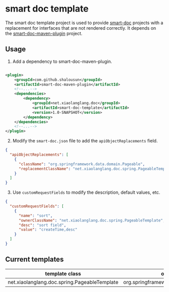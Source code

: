 # smart doc template

The smart doc template project is used to provide [smart-doc](https://github.com/smart-doc-group/smart-doc) projects with a replacement for interfaces that are not rendered correctly. It depends on the [smart-doc-maven-plugin](https://github.com/smart-doc-group/smart-doc-maven-plugin) project.

## Usage

1. Add a dependency to smart-doc-maven-plugin.

```xml

<plugin>
    <groupId>com.github.shalousun</groupId>
    <artifactId>smart-doc-maven-plugin</artifactId>
    <!--...-->
    <dependencies>
        <dependency>
            <groupId>net.xiaolanglang.doc</groupId>
            <artifactId>smart-doc-template</artifactId>
            <version>1.0-SNAPSHOT</version>
        </dependency>
    </dependencies>
    <!--...-->
</plugin>
```

2. Modify the `smart-doc.json` file to add the `apiObjectReplacements` field.

```json
{
  "apiObjectReplacements": [
    {
      "className": "org.springframework.data.domain.Pageable",
      "replacementClassName": "net.xiaolanglang.doc.spring.PageableTemplate"
    }
  ]
}
```

3. Use `customRequestFields` to modify the description, default values, etc.

```json
{
  "customRequestFields": [
    {
      "name": "sort",
      "ownerClassName": "net.xiaolanglang.doc.spring.PageableTemplate",
      "desc": "sort field",
      "value": "createTime,desc"
    }
  ]
}
```

## Current templates

| template class                               | origin class                             |
| -------------------------------------------- | ---------------------------------------- |
| net.xiaolanglang.doc.spring.PageableTemplate | org.springframework.data.domain.Pageable |